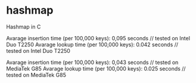 # hashmap
Hashmap in C

Avarage insertion time (per 100,000 keys): 0,095 seconds // tested on Intel Duo T2250
Avarage lookup time (per 100,000 keys): 0.042 seconds // tested on Intel Duo T2250

Avarage insertion time (per 100,000 keys): 0,043 seconds // tested on MediaTek G85
Avarage lookup time (per 100,000 keys): 0.025 seconds // tested on MediaTek G85

